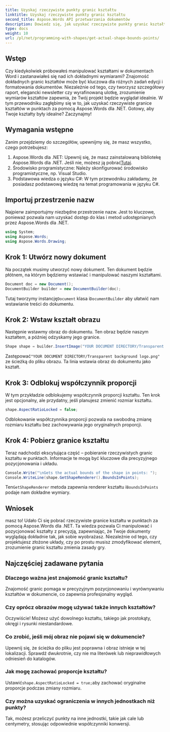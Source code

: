 ```yaml
---
title: Uzyskaj rzeczywiste punkty granic kształtu
linktitle: Uzyskaj rzeczywiste punkty granic kształtu
second_title: Aspose.Words API przetwarzania dokumentów
description: Dowiedz się, jak uzyskać rzeczywiste punkty granic kształtu w dokumentach Word za pomocą Aspose.Words dla .NET. Naucz się precyzyjnej manipulacji kształtem dzięki temu szczegółowemu przewodnikowi.
type: docs
weight: 10
url: /pl/net/programming-with-shapes/get-actual-shape-bounds-points/
---
```

## Wstęp

Czy kiedykolwiek próbowałeś manipulować kształtami w dokumentach Word i zastanawiałeś się nad ich dokładnymi wymiarami? Znajomość dokładnych granic kształtów może być kluczowa dla różnych zadań edycji i formatowania dokumentów. Niezależnie od tego, czy tworzysz szczegółowy raport, elegancki newsletter czy wyrafinowaną ulotkę, zrozumienie wymiarów kształtów zapewnia, że Twój projekt będzie wyglądał idealnie. W tym przewodniku zagłębimy się w to, jak uzyskać rzeczywiste granice kształtów w punktach za pomocą Aspose.Words dla .NET. Gotowy, aby Twoje kształty były idealne? Zaczynajmy!

## Wymagania wstępne

Zanim przejdziemy do szczegółów, upewnijmy się, że masz wszystko, czego potrzebujesz:

1.  Aspose.Words dla .NET: Upewnij się, że masz zainstalowaną bibliotekę Aspose.Words dla .NET. Jeśli nie, możesz ją pobrać[Tutaj](https://releases.aspose.com/words/net/).
2. Środowisko programistyczne: Należy skonfigurować środowisko programistyczne, np. Visual Studio.
3. Podstawowa wiedza o języku C#: W tym przewodniku zakładamy, że posiadasz podstawową wiedzę na temat programowania w języku C#.

## Importuj przestrzenie nazw

Najpierw zaimportujmy niezbędne przestrzenie nazw. Jest to kluczowe, ponieważ pozwala nam uzyskać dostęp do klas i metod udostępnianych przez Aspose.Words dla .NET.

```csharp
using System;
using Aspose.Words;
using Aspose.Words.Drawing;
```

## Krok 1: Utwórz nowy dokument

Na początek musimy utworzyć nowy dokument. Ten dokument będzie płótnem, na którym będziemy wstawiać i manipulować naszymi kształtami.

```csharp
Document doc = new Document();
DocumentBuilder builder = new DocumentBuilder(doc);
```

 Tutaj tworzymy instancję`Document` klasa i`DocumentBuilder` aby ułatwić nam wstawianie treści do dokumentu.

## Krok 2: Wstaw kształt obrazu

Następnie wstawmy obraz do dokumentu. Ten obraz będzie naszym kształtem, a później odzyskamy jego granice.

```csharp
Shape shape = builder.InsertImage("YOUR DOCUMENT DIRECTORY/Transparent background logo.png");
```

 Zastępować`"YOUR DOCUMENT DIRECTORY/Transparent background logo.png"` ze ścieżką do pliku obrazu. Ta linia wstawia obraz do dokumentu jako kształt.

## Krok 3: Odblokuj współczynnik proporcji

W tym przykładzie odblokujemy współczynnik proporcji kształtu. Ten krok jest opcjonalny, ale przydatny, jeśli planujesz zmienić rozmiar kształtu.

```csharp
shape.AspectRatioLocked = false;
```

Odblokowanie współczynnika proporcji pozwala na swobodną zmianę rozmiaru kształtu bez zachowywania jego oryginalnych proporcji.

## Krok 4: Pobierz granice kształtu

Teraz nadchodzi ekscytująca część – pobieranie rzeczywistych granic kształtu w punktach. Informacje te mogą być kluczowe dla precyzyjnego pozycjonowania i układu.

```csharp
Console.Write("\nGets the actual bounds of the shape in points: ");
Console.WriteLine(shape.GetShapeRenderer().BoundsInPoints);
```

 Ten`GetShapeRenderer` metoda zapewnia renderer kształtu i`BoundsInPoints` podaje nam dokładne wymiary.

## Wniosek

masz to! Udało Ci się pobrać rzeczywiste granice kształtu w punktach za pomocą Aspose.Words dla .NET. Ta wiedza pozwala Ci manipulować i pozycjonować kształty z precyzją, zapewniając, że Twoje dokumenty wyglądają dokładnie tak, jak sobie wyobrażasz. Niezależnie od tego, czy projektujesz złożone układy, czy po prostu musisz zmodyfikować element, zrozumienie granic kształtu zmienia zasady gry.

## Najczęściej zadawane pytania

### Dlaczego ważna jest znajomość granic kształtu?
Znajomość granic pomaga w precyzyjnym pozycjonowaniu i wyrównywaniu kształtów w dokumencie, co zapewnia profesjonalny wygląd.

### Czy oprócz obrazów mogę używać także innych kształtów?
Oczywiście! Możesz użyć dowolnego kształtu, takiego jak prostokąty, okręgi i rysunki niestandardowe.

### Co zrobić, jeśli mój obraz nie pojawi się w dokumencie?
Upewnij się, że ścieżka do pliku jest poprawna i obraz istnieje w tej lokalizacji. Sprawdź dwukrotnie, czy nie ma literówek lub nieprawidłowych odniesień do katalogów.

### Jak mogę zachować proporcje kształtu?
Ustawić`shape.AspectRatioLocked = true;`aby zachować oryginalne proporcje podczas zmiany rozmiaru.

### Czy można uzyskać ograniczenia w innych jednostkach niż punkty?
Tak, możesz przeliczyć punkty na inne jednostki, takie jak cale lub centymetry, stosując odpowiednie współczynniki konwersji.